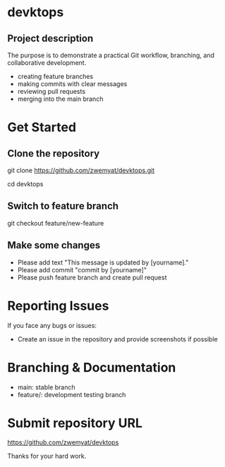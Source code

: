 # devktops
## Project description
The purpose is to demonstrate a practical Git workflow, branching, and collaborative development.
- creating feature branches
- making commits with clear messages
- reviewing pull requests
- merging into the main branch

# Get Started
## Clone the repository
git clone https://github.com/zwemyat/devktops.git 

cd devktops
## Switch to feature branch

git checkout feature/new-feature

## Make some changes
- Please add text "This message is updated by [yourname]."
- Please add commit "commit by [yourname]"
- Please push feature branch and create pull request

# Reporting Issues
If you face any bugs or issues:
- Create an issue in the repository and provide screenshots if possible

# Branching & Documentation
- main: stable branch
- feature/: development testing branch

# Submit repository URL
https://github.com/zwemyat/devktops

Thanks for your hard work.



